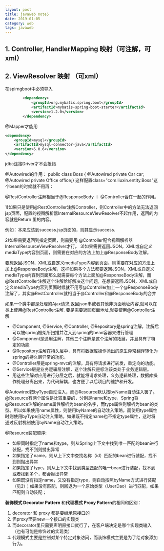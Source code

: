 ```yaml
---
layout: post
title: javaweb note5
date: 2019-01-05
category: web
tags: javaweb
---
```


## 1. Controller, HandlerMapping 映射（可注解，可xml）
## 2. ViewResolver 映射 （可xml）

在spirngboot中必须导入
```xml
		<dependency>
			<groupId>org.mybatis.spring.boot</groupId>
			<artifactId>mybatis-spring-boot-starter</artifactId>
			<version>1.2.0</version>
		</dependency>
```
@Mapper才能用

```xml
<dependency>
	<groupId>mysql</groupId>
	<artifactId>mysql-connector-java</artifactId>
	<version>6.0.6</version>
</dependency>
```
jdbc连接Driver才不会报错



@Autowired的作用：
public class Boss {
    @Autowired
    private Car car;
    @Autowired
    private Office office;}
这样配置class="com.liuxin.entity.Boss"这个bean的时候就不用再：
<property name="car" ref="car"/>
<property name="office" ref="office" />


@RestController注解相当于@ResponseBody ＋ @Controller合在一起的作用。

1)如果只是使用@RestController注解Controller，则Controller中的方法无法返回jsp页面，配置的视图解析器InternalResourceViewResolver不起作用，返回的内容就是Return 里的内容。

例如：本来应该到success.jsp页面的，则其显示success.

2)如果需要返回到指定页面，则需要用 @Controller配合视图解析器InternalResourceViewResolver才行。
3)如果需要返回JSON，XML或自定义mediaType内容到页面，则需要在对应的方法上加上@ResponseBody注解。

要想返回JSON，XML或自定义mediaType内容到页面，则需要在对应的方法上加上@ResponseBody注解，这样如果多个方法都要返回JSON，XML或自定义mediaType内容到页面那么就需要每个方法上面加@ResponseBody注解，而@RestController注解这个注解恰好解决这个问题，在想要返回JSON，XML或自定义mediaType内容到页面时候就不用写@Controller加上一个@ResponseBody注解了，其实@RestController就相当于@Controller和@ResponseBody的合并

如果一个类中都是处理的Ajax请求,返回json串或者其他非页面地址内容,就可以在类上使用@RestController注解. 要是需要返回页面地址,就要使用@Controller注解


- @Component, @Service, @Controller, @Repository是spring注解，注解后可以被spring框架所扫描并注入到spring的bean容器来进行管理 
- @Component是通用注解，其他三个注解是这个注解的拓展，并且具有了特定的功能 
- @Repository注解在持久层中，具有将数据库操作抛出的原生异常翻译转化为spring的持久层异常的功能。 
- @Controller层是spring-mvc的注解，具有将请求进行转发，重定向的功能。 
- @Service层是业务逻辑层注解，这个注解只是标注该类处于业务逻辑层。 
- 用这些注解对应用进行分层之后，就能将请求处理，义务逻辑处理，数据库操作处理分离出来，为代码解耦，也方便了以后项目的维护和开发。


@Autowired按byType自动注入，而@Resource默认按byName自动注入罢了。@Resource有两个属性是比较重要的，分别是name和type，Spring将@Resource注解的name属性解析为bean的名字，而type属性则解析为bean的类型。所以如果使用name属性，则使用byName的自动注入策略，而使用type属性时则使用byType自动注入策略。如果既不指定name也不指定type属性，这时将通过反射机制使用byName自动注入策略。 

@Resource装配顺序:

- 如果同时指定了name和type，则从Spring上下文中找到唯一匹配的bean进行装配，找不到则抛出异常
- 如果指定了name，则从上下文中查找名称（id）匹配的bean进行装配，找不到则抛出异常
- 如果指定了type，则从上下文中找到类型匹配的唯一bean进行装配，找不到或者找到多个，都会抛出异常
- 如果既没有指定name，又没有指定type，则自动按照byName方式进行装配（见2）；如果没有匹配，则回退为一个原始类型（UserDao）进行匹配，如果匹配则自动装配；


**装饰模式 Decorator Pattern** 和**代理模式 Proxy Pattern**的相同和区别：
1. decorator 和 proxy 都是要继承原接口的
2. 但proxy里要new一个接口的实现类
3. 而decorator里只需要声明原接口就行了，在客户端决定是哪个实现类输入（也有可能是修饰过的实现类）
4. 代理模式主要是控制对某个特定对象访问，而装饰模式主要是为了给对象添加行为。